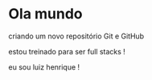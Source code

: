 # Ola mundo
 criando um novo repositório Git e GitHub

 estou treinado para ser full stacks !

 eu sou luiz henrique !
